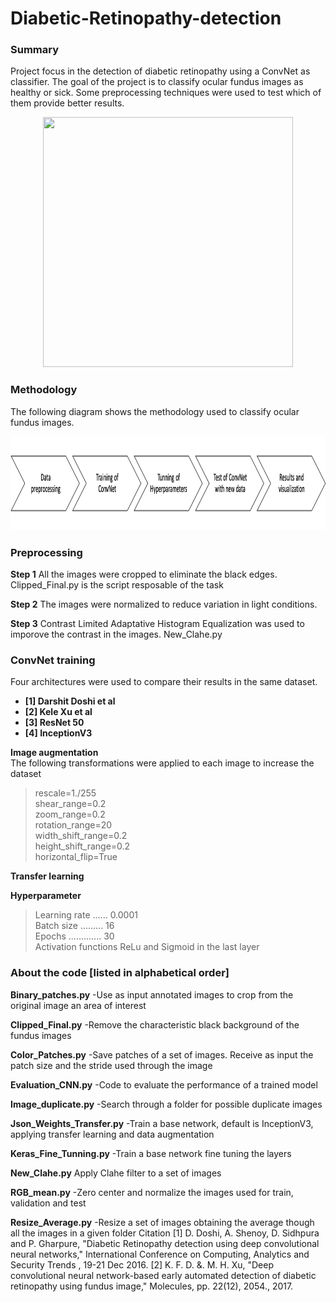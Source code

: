 # Diabetic-Retinopathy-detection
### Summary
Project focus in the detection of diabetic retinopathy using a ConvNet as classifier. The goal of the project is to classify ocular fundus images as healthy or sick. Some preprocessing techniques were used to test which of them provide better results. 

<p align="center">
  <img width="400" height="400" src="https://upload.wikimedia.org/wikipedia/commons/3/37/Fundus_photograph_of_normal_right_eye.jpg"
</p>

### Methodology
The following diagram shows the methodology used to classify ocular fundus images.
<p align="center">
  <img width="1000" height="150" src="https://github.com/IamLuisEscobar/Diabetic-Retinopathy-detection/blob/master/Picture1.png"
</p>

### Preprocessing
**Step 1**
All the images were cropped to eliminate the black edges. Clipped_Final.py is the script resposable of the task 

**Step 2**
The images were normalized to reduce variation in light conditions.

**Step 3**
Contrast Limited Adaptative Histogram Equalization was used to imporove the contrast in the images. New_Clahe.py

### ConvNet training
Four architectures were used to compare their results in the same dataset.

- **[1] Darshit Doshi et al**
- **[2] Kele Xu et al**
- **[3] ResNet 50**
- **[4] InceptionV3**

**Image augmentation**  
The following transformations were applied to each image to increase the dataset
> rescale=1./255  
> shear_range=0.2  
> zoom_range=0.2  
> rotation_range=20  
> width_shift_range=0.2  
> height_shift_range=0.2  
> horizontal_flip=True

**Transfer learning**


**Hyperparameter**  
> Learning rate ...... 0.0001  
> Batch size ......... 16  
> Epochs ............. 30  
> Activation functions ReLu and Sigmoid in the last layer




### About the code [listed in alphabetical order]

**Binary_patches.py**
-Use as input annotated images to crop from the original image an area of interest

**Clipped_Final.py**
-Remove the characteristic black background of the fundus images

**Color_Patches.py**
-Save patches of a set of images. Receive as input the patch size and the stride used through the image

**Evaluation_CNN.py**
-Code to evaluate the performance  of a trained model

**Image_duplicate.py**
-Search through a folder for possible duplicate images

**Json_Weights_Transfer.py**
-Train a base network, default is InceptionV3, applying transfer learning and data augmentation

**Keras_Fine_Tunning.py**
-Train a base network fine tuning the layers

**New_Clahe.py**
Apply Clahe filter to a set of images

**RGB_mean.py**
-Zero center and normalize the images used for train, validation and test

**Resize_Average.py**
-Resize a set of images obtaining the average though all the images in a given folder 
Citation
[1] D. Doshi, A. Shenoy, D. Sidhpura and P. Gharpure, "Diabetic Retinopathy detection using deep convolutional neural networks," International Conference on Computing, Analytics and Security Trends , 19-21 Dec 2016.
[2] K. F. D. &. M. H. Xu, "Deep convolutional neural network-based early automated detection of diabetic retinopathy using fundus image," Molecules, pp. 22(12), 2054., 2017. 
